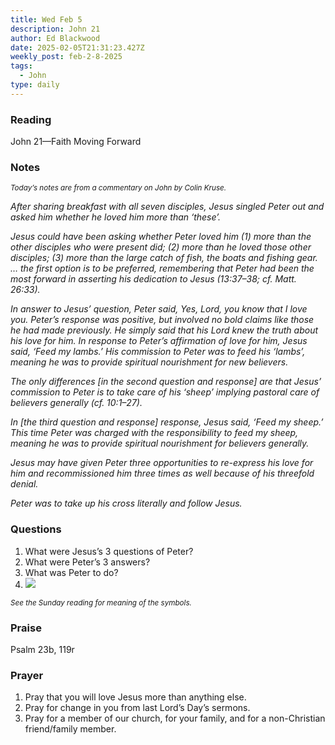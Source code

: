 ```yaml
---
title: Wed Feb 5
description: John 21
author: Ed Blackwood
date: 2025-02-05T21:31:23.427Z
weekly_post: feb-2-8-2025
tags:
  - John
type: daily
---
```

### Reading

John 21—Faith Moving Forward

### Notes

<div><small><i>Today’s notes are from a commentary on John by Colin Kruse.</i></small></div>

*After sharing breakfast with all seven disciples, Jesus singled Peter out and asked him whether he loved him more than ‘these’.* 

*Jesus could have been asking whether Peter loved him (1) more than the other disciples who were present did; (2) more than he loved those other disciples; (3) more than the large catch of fish, the boats and fishing gear. … the first option is to be preferred, remembering that Peter had been the most forward in asserting his dedication to Jesus (13:37–38; cf. Matt. 26:33).* 

*In answer to Jesus’ question, Peter said, Yes, Lord, you know that I love you. Peter’s response was positive, but involved no bold claims like those he had made previously. He simply said that his Lord knew the truth about his love for him. In response to Peter’s affirmation of love for him, Jesus said, ‘Feed my lambs.’ His commission to Peter was to feed his ‘lambs’, meaning he was to provide spiritual nourishment for new believers.*

*The only differences \[in the second question and response] are that Jesus’ commission to Peter is to take care of his ‘sheep’ implying pastoral care of believers generally (cf. 10:1–27).*

*In \[the third question and response] response, Jesus said, ‘Feed my sheep.’ This time Peter was charged with the responsibility to feed my sheep, meaning he was to provide spiritual nourishment for believers generally.*

*Jesus may have given Peter three opportunities to re-express his love for him and recommissioned him three times as well because of his threefold denial.*

*Peter was to take up his cross literally and follow Jesus.*

### Questions

1. What were Jesus’s 3 questions of Peter?
2. What were Peter’s 3 answers?
3. What was Peter to do?
4. ![](/static/img/family_worship_study_ed-swedish_questions.png)

<div><small><i>See the Sunday reading for meaning of the symbols.</i></small></div>

### Praise

P﻿salm 23b, 119r

### Prayer

1. Pray that you will love Jesus more than anything else.
2. Pray for change in you from last Lord’s Day’s sermons.
3. Pray for a member of our church, for your family, and for a non-Christian friend/family member.